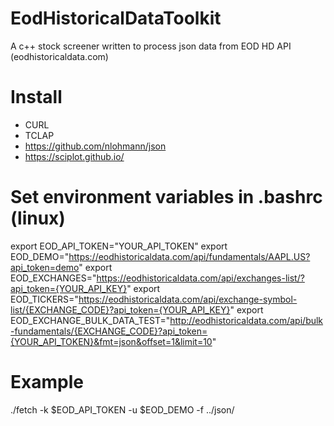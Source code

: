 # EodHistoricalDataToolkit
A c++ stock screener written to process json data from EOD HD API (eodhistoricaldata.com)

# Install

- CURL
- TCLAP
- https://github.com/nlohmann/json
- https://sciplot.github.io/


# Set environment variables in .bashrc (linux)

export EOD_API_TOKEN="YOUR_API_TOKEN"
export EOD_DEMO="https://eodhistoricaldata.com/api/fundamentals/AAPL.US?api_token=demo"
export EOD_EXCHANGES="https://eodhistoricaldata.com/api/exchanges-list/?api_token={YOUR_API_KEY}"
export EOD_TICKERS="https://eodhistoricaldata.com/api/exchange-symbol-list/{EXCHANGE_CODE}?api_token={YOUR_API_KEY}"
export EOD_EXCHANGE_BULK_DATA_TEST="http://eodhistoricaldata.com/api/bulk-fundamentals/{EXCHANGE_CODE}?api_token={YOUR_API_TOKEN}&fmt=json&offset=1&limit=10"

# Example

./fetch -k $EOD_API_TOKEN -u $EOD_DEMO -f ../json/
